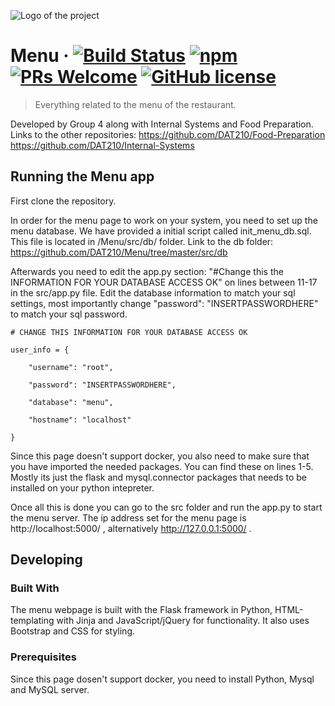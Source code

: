 ![Logo of the project](./images/logo.sample.png)

# Menu &middot; [![Build Status](https://img.shields.io/travis/npm/npm/latest.svg?style=flat-square)](https://travis-ci.org/npm/npm) [![npm](https://img.shields.io/npm/v/npm.svg?style=flat-square)](https://www.npmjs.com/package/npm) [![PRs Welcome](https://img.shields.io/badge/PRs-welcome-brightgreen.svg?style=flat-square)](http://makeapullrequest.com) [![GitHub license](https://img.shields.io/badge/license-MIT-blue.svg?style=flat-square)](https://github.com/your/your-project/blob/master/LICENSE)
> Everything related to the menu of the restaurant.

Developed by Group 4 along with Internal Systems and Food Preparation.
Links to the other repositories:
https://github.com/DAT210/Food-Preparation
https://github.com/DAT210/Internal-Systems

## Running the Menu app 
First clone the repository.

In order for the menu page to work on your system, you need to set up the menu database. 
We have provided a initial script called init_menu_db.sql. This file is located in /Menu/src/db/ folder.
Link to the db folder: https://github.com/DAT210/Menu/tree/master/src/db

Afterwards you need to edit the app.py section: "#Change this the INFORMATION FOR YOUR DATABASE ACCESS OK" on lines between 11-17 in the src/app.py file. 
Edit the database information to match your sql settings, most importantly change "password": "INSERTPASSWORDHERE" to match your sql password.
```
# CHANGE THIS INFORMATION FOR YOUR DATABASE ACCESS OK

user_info = {

    "username": "root",

    "password": "INSERTPASSWORDHERE",

    "database": "menu",

    "hostname": "localhost"

}
```
Since this page doesn't support docker, you also need to make sure that you have imported the needed packages. You can find these on lines 1-5. Mostly its just the flask and mysql.connector packages that needs to be installed on your python intepreter.

Once all this is done you can go to the src folder and run the app.py to start the menu server.
The ip address set for the menu page is http://localhost:5000/ , alternatively http://127.0.0.1:5000/ .

## Developing

### Built With
The menu webpage is built with the Flask framework in Python, HTML-templating with Jinja and JavaScript/jQuery for functionality. It also uses Bootstrap and CSS for styling.

### Prerequisites
Since this page dosen't support docker, you need to install Python, Mysql and MySQL server. 


